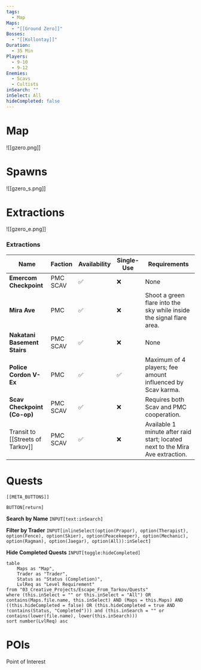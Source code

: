 ```yaml
---
tags:
  - Map
Maps:
  - "[[Ground Zero]]"
Bosses:
  - "[[Kollontay]]"
Duration:
  - 35 Min
Players:
  - 9-10
  - 9-12
Enemies:
  - Scavs
  - Cultists
inSearch: ""
inSelect: All
hideCompleted: false
---
```

# Map

![[gzero.png]]

# Spawns

![[gzero_s.png]]

# Extractions

![[gzero_e.png]]

### Extractions

| Name                             | Faction     | Availability | Single-Use | Requirements                                                                  |
| -------------------------------- | ----------- | ------------ | ---------- | ----------------------------------------------------------------------------- |
| **Emercom Checkpoint**           | PMC<br>SCAV | ✅            | ❌          | None                                                                          |
| **Mira Ave**                     | PMC         | ✅            | ❌          | Shoot a green flare into the sky while inside the signal flare area.          |
| **Nakatani Basement Stairs**     | PMC<br>SCAV | ✅            | ❌          | None                                                                          |
| **Police Cordon V-Ex**           | PMC         | ✅            | ✅          | Maximum of 4 players; fee amount influenced by Scav karma.                    |
| **Scav Checkpoint (Co-op)**      | PMC<br>SCAV | ✅            | ❌          | Requires both Scav and PMC cooperation.<br>                                   |
| Transit to [[Streets of Tarkov]] | PMC<br>SCAV | ✅            | ❌          | Available 1 minute after raid start; located next to the Mira Ave extraction. |

# Quests

```meta-bind-embed
[[META_BUTTONS]]
```
`BUTTON[return]` 

**Search by Name**
`INPUT[text:inSearch]`

**Filter by Trader**
`INPUT[inlineSelect(option(Prapor), option(Therapist), option(Fence), option(Skier), option(Peacekeeper), option(Mechanic), option(Ragman), option(Jaegar), option(All)):inSelect]`

**Hide Completed Quests**
`INPUT[toggle:hideCompleted]`
```dataview
table 
    Maps as "Map", 
    Trader as "Trader", 
    Status as "Status (Completion)", 
    LvlReq as "Level Requirement"
from "03_Creative_Projects/Escape_From_Tarkov/Quests"
where (this.inSelect = "" or this.inSelect = "All") OR contains(Maps.file.name, this.inSelect) AND (Maps = this.Maps) AND ((this.hideCompleted = false) OR (this.hideCompleted = true AND !contains(Status, "Completed"))) and (this.inSearch = "" or contains(lower(file.name), lower(this.inSearch)))
sort number(LvlReq) asc
```
# POIs

Point of Interest


